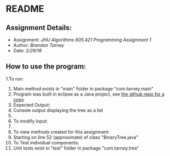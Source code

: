 # README

## Assignment Details:
- Assignment: *JHU Algorithms 605.421 Programming Assignment 1*
- Author: *Brandon Tarney*
- Date: *2/29/16*

## How to use the program:
1.To run:
 1. Main method exists in "main" folder in package "com.tarney.main"
 2. Program was built in eclipse as a Java project, see [the github repo for a copy](https://github.com/1amBulletproof/Alg_PA1)
2. Expected Output:
 1. Console output displaying the tree as a list
 2. 
3. To modify input:
 1.
4. To view methods created for this assignment:
 1. Starting on line 52 (approximate) of class "BinaryTree.java" 
5. To Test individual components:
 1. Unit tests exist in "test" folder in package "com.tarney.tree"
